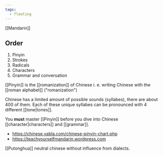 ```yaml
---
tags:
  - fleeting
---
```

[[Mandarin]]

## Order 
1. Pinyin
2. Strokes
3. Radicals
4. Characters
5. Grammar and conversation

[[Pinyin]] is the [[romanization]] of Chinese i. e. writing Chinese with the [[roman alphabet]] ("romanization")

Chinese has a limited amount of possible sounds (syllabes), there are about 400 of them. Each of these unique syllabes can be pronounced with 4 different [[tone|tones]].

You **must** master [[Pinyin]] before you dive into Chinese [[character|characters]] and [[grammar]].

- https://chinese.yabla.com/chinese-pinyin-chart.php
- https://teachyourselfmandarin.wordpress.com

[[Putonghua]] neutral chinese without influence from dialects.